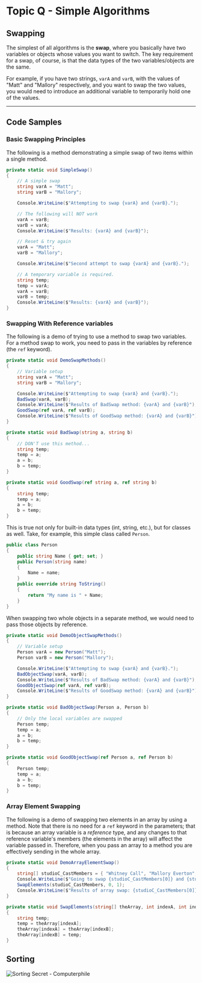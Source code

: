 # Topic Q - Simple Algorithms

## Swapping

The simplest of all algorithms is the **swap**, where you basically have two variables or objects whose values you want to switch. The key requirement for a swap, of course, is that the data types of the two variables/objects are the same.

For example, if you have two strings, `varA` and `varB`, with the values of "Matt" and "Mallory" respectively, and you want to swap the two values, you would need to introduce an additional variable to temporarily hold one of the values.

---

## Code Samples

### Basic Swapping Principles

The following is a method demonstrating a simple swap of two items within a single method.

```csharp
private static void SimpleSwap()
{
    // A simple swap
    string varA = "Matt";
    string varB = "Mallory";

    Console.WriteLine($"Attempting to swap {varA} and {varB}.");

    // The following will NOT work
    varA = varB;
    varB = varA;
    Console.WriteLine($"Results: {varA} and {varB}");

    // Reset & try again
    varA = "Matt";
    varB = "Mallory";

    Console.WriteLine($"Second attempt to swap {varA} and {varB}.");

    // A temporary variable is required.
    string temp;
    temp = varA;
    varA = varB;
    varB = temp;
    Console.WriteLine($"Results: {varA} and {varB}");
}
```

### Swapping With Reference variables

The following is a demo of trying to use a method to swap two variables. For a method swap to work, you need to pass in the variables by reference (the `ref` keyword).

```csharp
private static void DemoSwapMethods()
{
    // Variable setup
    string varA = "Matt";
    string varB = "Mallory";

    Console.WriteLine($"Attempting to swap {varA} and {varB}.");
    BadSwap(varA, varB);
    Console.WriteLine($"Results of BadSwap method: {varA} and {varB}");
    GoodSwap(ref varA, ref varB);
    Console.WriteLine($"Results of GoodSwap method: {varA} and {varB}");
}

private static void BadSwap(string a, string b)
{
    // DON'T use this method...
    string temp;
    temp = a;
    a = b;
    b = temp;
}

private static void GoodSwap(ref string a, ref string b)
{
    string temp;
    temp = a;
    a = b;
    b = temp;
}
```

This is true not only for built-in data types (int, string, etc.), but for classes as well. Take, for example, this simple class called `Person`.

```csharp
public class Person
{
    public string Name { get; set; }
    public Person(string name)
    {
        Name = name;
    }
    public override string ToString()
    {
        return "My name is " + Name;
    }
}
```

When swapping two whole objects in a separate method, we would need to pass those objects by reference.

```csharp
private static void DemoObjectSwapMethods()
{
    // Variable setup
    Person varA = new Person("Matt");
    Person varB = new Person("Mallory");

    Console.WriteLine($"Attempting to swap {varA} and {varB}.");
    BadObjectSwap(varA, varB);
    Console.WriteLine($"Results of BadSwap method: {varA} and {varB}");
    GoodObjectSwap(ref varA, ref varB);
    Console.WriteLine($"Results of GoodSwap method: {varA} and {varB}");
}

private static void BadObjectSwap(Person a, Person b)
{
    // Only the local variables are swapped
    Person temp;
    temp = a;
    a = b;
    b = temp;
}

private static void GoodObjectSwap(ref Person a, ref Person b)
{
    Person temp;
    temp = a;
    a = b;
    b = temp;
}
```

### Array Element Swapping

The following is a demo of swapping two elements in an array by using a method. Note that there is no need for a `ref` keyword in the parameters; that is because an array variable is a *reference* type, and any changes to that reference variable's members (the elements in the array) will affect the variable passed in. Therefore, when you pass an array to a method you are effectively sending in the whole array.

```csharp
private static void DemoArrayElementSwap()
{
    string[] studioC_CastMembers = { "Whitney Call", "Mallory Everton", "Jason Gray", "Matt Meese", "Adam Berg", "Stacey Harkey", "Natalie Madsen", "Stephen Meek", "James Perry", "Jeremy Warner" };
    Console.WriteLine($"Going to swap {studioC_CastMembers[0]} and {studioC_CastMembers[1]}");
    SwapElements(studioC_CastMembers, 0, 1);
    Console.WriteLine($"Results of array swap: {studioC_CastMembers[0]} and {studioC_CastMembers[1]}");
}

private static void SwapElements(string[] theArray, int indexA, int indexB)
{
    string temp;
    temp = theArray[indexA];
    theArray[indexA] = theArray[indexB];
    theArray[indexB] = temp;
}
```

## Sorting

![Sorting Secret - Computerphile](https://youtu.be/pcJHkWwjNl4)
